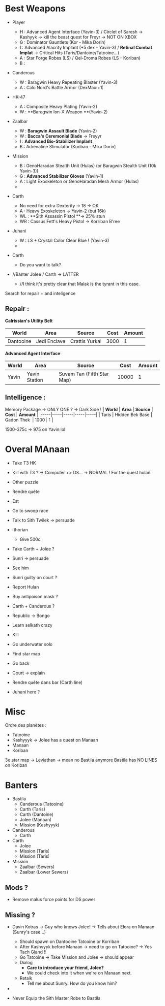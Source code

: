 
# Best Weapons

- Player
	- H : Advanced Agent Interface (Yavin-3) / Circlet of Saresh -> Kashyyk -> kill the beast quest for Freyr -> NOT ON XBOX
	- G : Dominator Gauntlets (Kor - Mika Dorin)
	- I : Advanced Alacrity Implant (+5 dex - Yavin-3) / **Retinal Combat Implat** -> Critical Hits (Taris/Dantoine/Tatooine…) 
	- A : Star Forge Robes (LS) / Qel-Droma Robes (LS - Koriban)
	- B : 
- Canderous
	- W : Baragwin Heavy Repeating Blaster (Yavin-3)
	- A : Calo Nord's Battle Armor (DexMax:+1)
- HK-47
	- A : Composite Heavy Plating (Yavin-2)
	- W : **Baragwin Ion-X Weapon **(Yavin-2)
- Zaalbar
	- W : **Baragwin Assault Blade** (Yavin-2)
	- W : **Bacca's Ceremonial Blade** -> Freyyr
	- I : **Advanced Bio-Stabilizer Implant**
	- B : Adrenaline Stimulator (Koriban - Mika Dorin)
- Mission
	- B : GenoHaradan Stealth Unit (Hulas) (or Baragwin Stealth Unit (10k Yavin-3))
	- G : **Advanced Stabilizer Gloves** (Yavin-1)
	- A : Light Exoskeleton or GenoHaradan Mesh Armor (Hulas)
	- 
- Carth
	- No need for extra Dexterity -> 18 -> OK
	- A : Heavy Exoskeleton -> Yavin-2 (but 16k)
	- WL : **Sith Assassin Pistol **-> 25% stun
	- WR : Cassus Fett's Heavy Pistol -> Korriban	B'ree
- Juhani
	- W : LS + Crystal Color Clear Blue ! (Yavin-3)
	- 

- Carth
	- Do you want to talk?

- //Banter Jolee / Carth -> LATTER
	- //I think it's pretty clear that Malak is the tyrant in this case.

Search for repair + and inteligence

## Repair :

**Calrissian's Utility Belt**

|  **World** | **Area** | **Source** | **Cost** | **Amount** |
|-----|-----|-----|-----|-----|
|  Dantooine | Jedi Enclave | Crattis Yurkal | 3000 | 1 |

**Advanced Agent Interface**

|  **World** | **Area** | **Source** | **Cost** | **Amount** |
|-----|-----|-----|-----|-----|
|  Yavin | Yavin Station | Suvam Tan (Fifth Star Map) | 10000 | 1 |

## Intelligence :

Memory Package -> ONLY ONE ? -> Dark Side !
|  **World** | **Area** | **Source** | **Cost** | **Amount** |
|-----|-----|-----|-----|-----|
|  Taris | Hidden Bek Base | Gadon Thek  | 1000 | 1 |

1500-375c -> 975 on Yavin lol
# 

# 

# Overal MAnaan

- Take T3 HK
- Kill with T3 ? -> Computer +> DS… -> NORMAL ! For the quest hulan
- Other puzzle
- Rendre quête
- Est
- Go to swoop race
- Talk to Sith Twilek -> persuade
- Ithorian
	- Give 500c

- Take Carth + Jolee ?
- Sunri -> persuade
- See him
- Sunri guilty on court ?
- Report Hulan
- Buy antipoison mask ?
- Carth + Canderous ?
- Republic -> Bongo
- Learn selkath crazy
- Kill
- Go underwater solo
- Find star map
- Go back
- Court -> explain
- Rendre quête dans bar (Carth line)
- Juhani here ?

# Misc

Ordre des planètes :
- Tatooine
- Kashyyyk -> Jolee has a quest on Manaan
- Manaan
- Koriban

3e star map -> Leviathan -> mean no Bastila anymore
Bastila has NO LINES on Koriban

# Banters

- Bastila
	- Canderous (Tatooine)
	- Carth (Taris)
	- Carth (Dantoine)
	- Jolee (Manaan)
	- Mission (Kashyyyk)
- Canderous
	- Carth
- Carth
	- Jolee
	- Mission (Taris)
	- Mission (Taris)
- Mission
	- Zaalbar (Sewers)
	- Zaalbar (Lower Sewers)

## Mods ?

- Remove malus force points for DS power


## Missing ?

- Davin Kotras -> Guy who knows Jolee! -> Tells about Elora on Manaan (Sunry's case...)
    - Should spawn on Dantooine	Tatooine or Korriban
    - After Kashyyyk before Manaan -> need to go on Tatooine? -> Yes Tach Gland !!
    - Go Tatooine -> Take Mission and Jolee -> should appear
    - Dialog
        - **Care to introduce your friend, Jolee?**
        - We could check into it when we're on Manaan next.
    - Retalk
        - Tell me about Sunry. How do you know him?
- 

- Never Equip the Sith Master Robe to Bastila